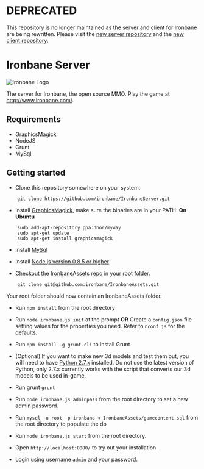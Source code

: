 DEPRECATED
========================
This repository is no longer maintained as the server and client for Ironbane are being rewritten.
Please visit the [new server repository](https://github.com/ironbane/ironbane-server) and the [new client repository](https://github.com/ironbane/ironbane-client).

# Ironbane Server
![Ironbane Logo](http://i.imgur.com/TD9UWO8.png)

The server for Ironbane, the open source MMO.
Play the game at <http://www.ironbane.com/>.

## Requirements
* GraphicsMagick
* NodeJS
* Grunt
* MySql

## Getting started

* Clone this repository somewhere on your system.

```
    git clone https://github.com/ironbane/IronbaneServer.git
```

* Install [GraphicsMagick](http://www.graphicsmagick.org/), make sure the binaries are in your PATH.
**On Ubuntu**
```
    sudo add-apt-repository ppa:dhor/myway
    sudo apt-get update
    sudo apt-get install graphicsmagick
```

* Install [MySql](http://dev.mysql.com/downloads/mysql/)

* Install [Node.js version 0.8.5 or higher](http://nodejs.org/download/)

* Checkout the [IronbaneAssets repo](https://github.com/ironbane/IronbaneAssets) in your root folder.

```
    git clone git@github.com:ironbane/IronbaneAssets.git
``` 

Your root folder should now contain an IronbaneAssets folder.

* Run ```npm install``` from the root directory

* Run ```node ironbane.js init``` at the prompt **OR** Create a ```config.json``` file setting values for the properties you need. Refer to ```nconf.js``` for the defaults.

* Run ```npm install -g grunt-cli``` to install Grunt

* (Optional) If you want to make new 3d models and test them out, you will need to have [Python 2.7.x](http://www.python.org/download/) installed. Do not use the latest version of Python, only 2.7.x currently works with the script that converts our 3d models to be used in-game.

* Run grunt ```grunt```

* Run ```node ironbane.js adminpass``` from the root directory to set a new admin password.

* Run ```mysql -u root -p ironbane < IronbaneAssets/gamecontent.sql``` from the root directory to populate the db

* Run ```node ironbane.js start``` from the root directory.

* Open ```http://localhost:8080/``` to try out your installation.

* Login using username ```admin``` and your password.
